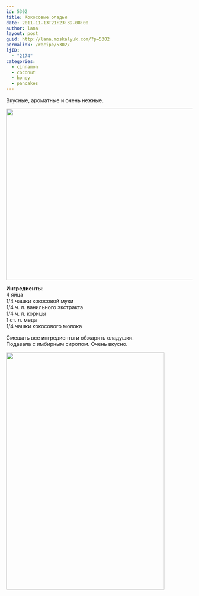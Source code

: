 ```yaml
---
id: 5302
title: Кокосовые оладьи
date: 2011-11-13T21:23:39-08:00
author: lana
layout: post
guid: http://lana.moskalyuk.com/?p=5302
permalink: /recipe/5302/
ljID:
  - "2174"
categories:
  - cinnamon
  - coconut
  - honey
  - pancakes
---
```

Вкусные, ароматные и очень нежные.

<img loading="lazy" class="alignnone" title="coconut pancakes" src="http://farm7.static.flickr.com/6040/6338780077_4c6a0f4849_z.jpg" alt="" width="640" height="462" /> 

**Ингредиенты**:  
4 яйца  
1/4 чашки кокосовой муки  
1/4 ч. л. ванильного экстракта  
1/4 ч. л. корицы  
1 ст. л. меда  
1/4 чашки кокосового молока

Смешать все ингредиенты и обжарить оладушки.  
Подавала с имбирным сиропом. Очень вкусно.

<img loading="lazy" class="alignnone" title="coconut pancakes" src="http://farm7.static.flickr.com/6056/6339532144_2ef025eb80_z.jpg" alt="" width="427" height="640" />